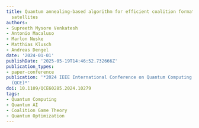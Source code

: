 ```yaml
---
title: Quantum annealing-based algorithm for efficient coalition formation among leo
  satellites
authors:
- Supreeth Mysore Venkatesh
- Antonio Macaluso
- Marlon Nuske
- Matthias Klusch
- Andreas Dengel
date: '2024-01-01'
publishDate: '2025-05-19T14:46:52.732666Z'
publication_types:
- paper-conference
publication: '*2024 IEEE International Conference on Quantum Computing and Engineering
  (QCE)*'
doi: 10.1109/QCE60285.2024.10279
tags:
- Quantum Computing
- Quantum AI
- Coalition Game Theory
- Quantum Optimization
---
```

